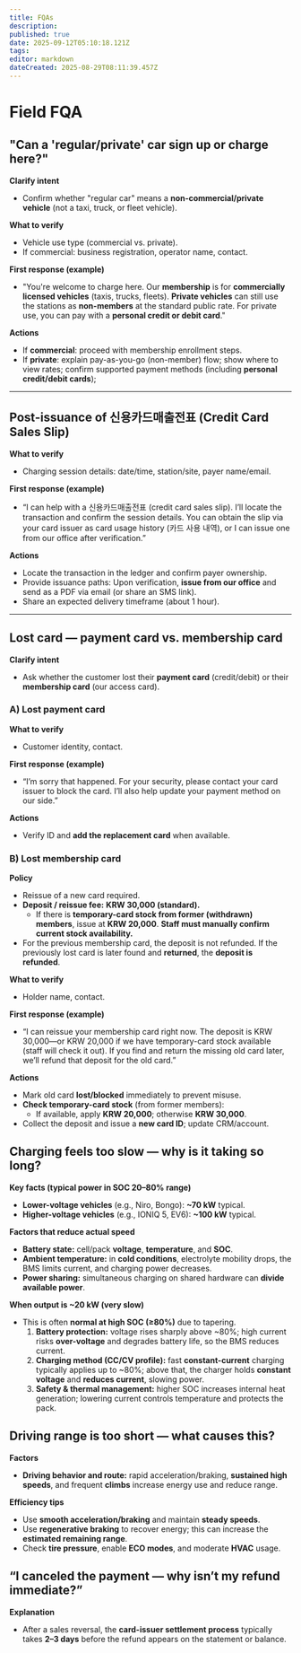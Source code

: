```yaml
---
title: FQAs
description: 
published: true
date: 2025-09-12T05:10:18.121Z
tags: 
editor: markdown
dateCreated: 2025-08-29T08:11:39.457Z
---
```


# Field FQA

## "Can a 'regular/private' car sign up or charge here?"

**Clarify intent**

* Confirm whether "regular car" means a **non-commercial/private vehicle** (not a taxi, truck, or fleet vehicle).

**What to verify**

* Vehicle use type (commercial vs. private).
* If commercial: business registration, operator name, contact.

**First response (example)**

* "You're welcome to charge here. Our **membership** is for **commercially licensed vehicles** (taxis, trucks, fleets). **Private vehicles** can still use the stations as **non-members** at the standard public rate. For private use, you can pay with a **personal credit or debit card**."

**Actions**

* If **commercial**: proceed with membership enrollment steps.
* If **private**: explain pay-as-you-go (non-member) flow; show where to view rates; confirm supported payment methods (including **personal credit/debit cards**);

---

## Post-issuance of 신용카드매출전표 (Credit Card Sales Slip)

**What to verify**

* Charging session details: date/time, station/site, payer name/email.

**First response (example)**

* “I can help with a 신용카드매출전표 (credit card sales slip). I’ll locate the transaction and confirm the session details. You can obtain the slip via your card issuer as card usage history (카드 사용 내역), or I can issue one from our office after verification.”

**Actions**

* Locate the transaction in the ledger and confirm payer ownership.
* Provide issuance paths: Upon verification, **issue from our office** and send as a PDF via email (or share an SMS link).
* Share an expected delivery timeframe (about 1 hour).

---

## Lost card — payment card vs. membership card

**Clarify intent**

* Ask whether the customer lost their **payment card** (credit/debit) or their **membership card** (our access card).

### A) Lost **payment card**

**What to verify**

* Customer identity, contact.

**First response (example)**

* “I’m sorry that happened. For your security, please contact your card issuer to block the card. I’ll also help update your payment method on our side.”

**Actions**

* Verify ID and **add the replacement card** when available.

### B) Lost **membership card**

**Policy**

* Reissue of a new card required.
* **Deposit / reissue fee:** **KRW 30,000 (standard).**
  * If there is **temporary-card stock from former (withdrawn) members**, issue at **KRW 20,000**. **Staff must manually confirm current stock availability.**
* For the previous membership card, the deposit is not refunded. If the previously lost card is later found and **returned**, the **deposit is refunded**.

**What to verify**

* Holder name, contact.

**First response (example)**

* “I can reissue your membership card right now. The deposit is KRW 30,000—or KRW 20,000 if we have temporary-card stock available (staff will check it out). If you find and return the missing old card later, we’ll refund that deposit for the old card.”

**Actions**

* Mark old card **lost/blocked** immediately to prevent misuse.
* **Check temporary-card stock** (from former members):
  * If available, apply **KRW 20,000**; otherwise **KRW 30,000**.
* Collect the deposit and issue a **new card ID**; update CRM/account.

## Charging feels too slow — why is it taking so long?

**Key facts (typical power in SOC 20–80% range)**
* **Lower-voltage vehicles** (e.g., Niro, Bongo): **\~70 kW** typical.
* **Higher-voltage vehicles** (e.g., IONIQ 5, EV6): **\~100 kW** typical.

**Factors that reduce actual speed**
* **Battery state:** cell/pack **voltage**, **temperature**, and **SOC**.
* **Ambient temperature:** in **cold conditions**, electrolyte mobility drops, the BMS limits current, and charging power decreases.
* **Power sharing:** simultaneous charging on shared hardware can **divide available power**.

**When output is \~20 kW (very slow)**
* This is often **normal at high SOC (≥80%)** due to tapering.
  1. **Battery protection:** voltage rises sharply above \~80%; high current risks **over-voltage** and degrades battery life, so the BMS reduces current.
  2. **Charging method (CC/CV profile):** fast **constant-current** charging typically applies up to \~80%; above that, the charger holds **constant voltage** and **reduces current**, slowing power.
  3. **Safety & thermal management:** higher SOC increases internal heat generation; lowering current controls temperature and protects the pack.

## Driving range is too short — what causes this?

**Factors**
* **Driving behavior and route:** rapid acceleration/braking, **sustained high speeds**, and frequent **climbs** increase energy use and reduce range.

**Efficiency tips**
* Use **smooth acceleration/braking** and maintain **steady speeds**.
* Use **regenerative braking** to recover energy; this can increase the **estimated remaining range**.
* Check **tire pressure**, enable **ECO modes**, and moderate **HVAC** usage.


## “I canceled the payment — why isn’t my refund immediate?”

**Explanation**

* After a sales reversal, the **card-issuer settlement process** typically takes **2–3 days** before the refund appears on the statement or balance.
